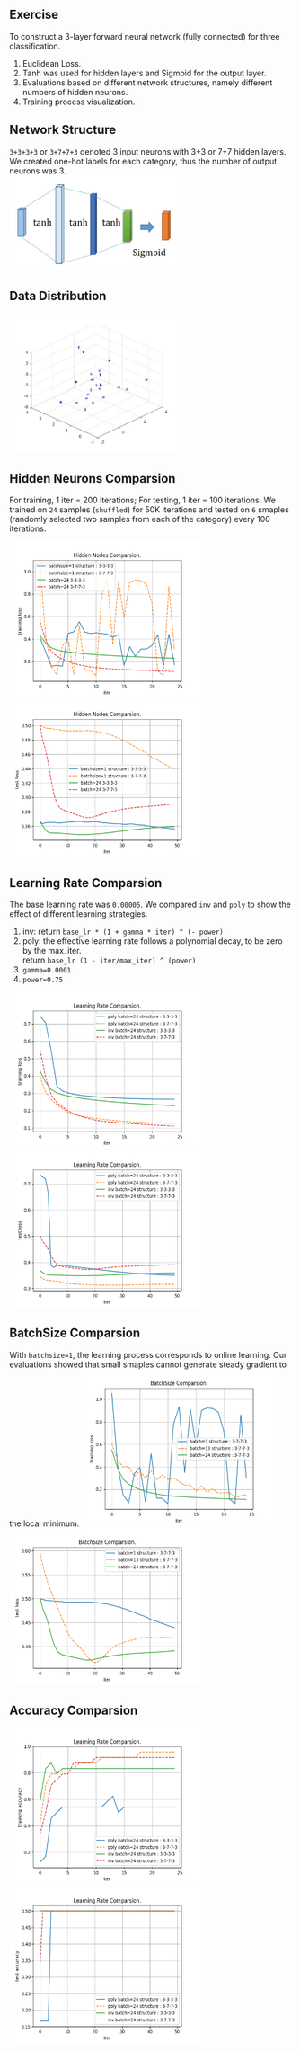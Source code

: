 ## Exercise
To construct a 3-layer forward neural network (fully connected) for three classification.
1. Euclidean Loss.
2. Tanh was used for hidden layers and Sigmoid for the output layer.
3. Evaluations based on different network structures, namely different numbers of hidden neurons.
4. Training process visualization.

## Network Structure
`3+3+3+3` or `3+7+7+3` denoted 3 input neurons with 3+3 or 7+7 hidden layers.   
We created one-hot labels for each category, thus the number of output neurons was 3.   
<img src="./structure.jpg" width="300" height="170" />

## Data Distribution
<img src="./img/distribution.jpg" width="300" height="250" />

## Hidden Neurons Comparsion
For training, 1 iter = 200 iterations; For testing, 1 iter = 100 iterations. We trained on `24` samples (`shuffled`) for 50K iterations and tested on `6` smaples (randomly selected two samples from each of the category) every 100 iterations.

<img src="./img/network_comparsion.png" width="340" height="280" />
<img src="./img/network_comparsion_test.png" width="340" height="280" />

## Learning Rate Comparsion
The base learning rate was `0.00005`. We compared `inv` and `poly` to show the effect of different learning strategies.   
1. inv: return `base_lr * (1 + gamma * iter) ^ (- power)`
2. poly: the effective learning rate follows a polynomial decay, to be zero by the max_iter.    
return `base_lr (1 - iter/max_iter) ^ (power)`
3. `gamma=0.0001`   
4. `power=0.75`
<img src="./img/learning_rate_train.png" width="340" height="280" />
<img src="./img/learning_rate_test.png" width="340" height="280" />

## BatchSize Comparsion
With `batchsize=1`, the learning process corresponds to online learning. Our evaluations showed that small smaples cannot generate steady gradient to the local minimum.
<img src="./img/convergence_train.png" width="340" height="280" />
<img src="./img/convergence_test.png" width="340" height="280" />

## Accuracy Comparsion
<img src="./img/acc_train.png" width="340" height="280" />
<img src="./img/acc_test.png" width="340" height="280" />
